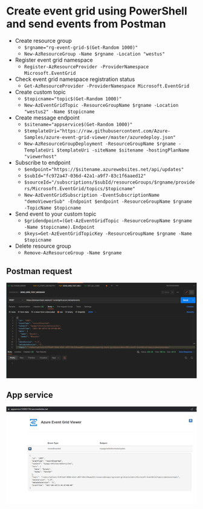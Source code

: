 ﻿# Create event grid using PowerShell and send events from Postman

- Create resource group
    - `$rgname="rg-event-grid-$(Get-Random 1000)"`
    - `New-AzResourceGroup -Name $rgname -Location "westus"`
- Register event grid namespace
    - `Register-AzResourceProvider -ProviderNamespace Microsoft.EventGrid`
- Check event grid namespace registration status
    - `Get-AzResourceProvider -ProviderNamespace Microsoft.EventGrid`
- Create custom topic
    - `$topicname="topic$(Get-Random 1000)"`
    - `New-AzEventGridTopic -ResourceGroupName $rgname -Location "westus2" -Name $topicname`
- Create message endpoint
    - `$sitename="appservice$(Get-Random 1000)"`
    - `$templateUri="https://raw.githubusercontent.com/Azure-Samples/azure-event-grid-viewer/master/azuredeploy.json"`
    - `New-AzResourceGroupDeployment -ResourceGroupName $rgname -TemplateUri $templateUri -siteName $sitename -hostingPlanName "viewerhost"`
- Subscribe to endpoint
    - `$endpoint="https://$sitename.azurewebsites.net/api/updates"`
    - `$subId="fc972a47-036d-42a1-a9f7-83c1f6aaed12"`
    - `$sourceId="/subscriptions/$subId/resourceGroups/$rgname/providers/Microsoft.EventGrid/topics/$topicname"`
    - `New-AzEventGridSubscription -EventSubscriptionName "demoViewerSub" -Endpoint $endpoint -ResourceGroupName $rgname -TopicName $topicname`
- Send event to your custom topic
    - `$gridendpoint=(Get-AzEventGridTopic -ResourceGroupName $rgname -Name $topicname).Endpoint`
    - `$keys=Get-AzEventGridTopicKey -ResourceGroupName $rgname -Name $topicname`
- Delete resource group
    - `Remove-AzResourceGroup -Name $rgname`

## Postman request

![postman_request](./event_grid/01_event_grid_postman.PNG)

## App service

![app_service](./event_grid/02_event_grid_receiver.PNG)